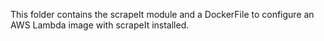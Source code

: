 This folder contains the scrapeIt module and a DockerFile to configure an AWS Lambda image with scrapeIt installed. 